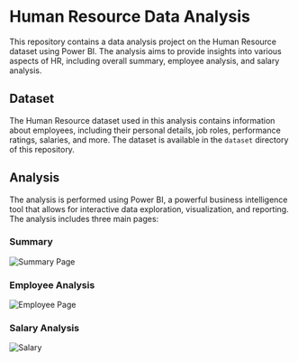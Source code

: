 # Human Resource Data Analysis

This repository contains a data analysis project on the Human Resource dataset using Power BI. The analysis aims to provide insights into various aspects of HR, including overall summary, employee analysis, and salary analysis.


## Dataset

The Human Resource dataset used in this analysis contains information about employees, including their personal details, job roles, performance ratings, salaries, and more. The dataset is available in the `dataset` directory of this repository.

## Analysis

The analysis is performed using Power BI, a powerful business intelligence tool that allows for interactive data exploration, visualization, and reporting. The analysis includes three main pages:

### Summary

![Summary Page](https://github.com/anish0103/super-store-data-analysis/assets/85151048/395cd520-4bb4-4807-8f8b-d2d005249d94)


### Employee Analysis

![Employee Page](https://github.com/anish0103/super-store-data-analysis/assets/85151048/b53aba86-c688-4cc7-a643-ae3040ea6bf7)


### Salary Analysis

![Salary](https://github.com/anish0103/super-store-data-analysis/assets/85151048/ced3f5ab-7ed6-4129-91a1-8b0d58ab8e68)